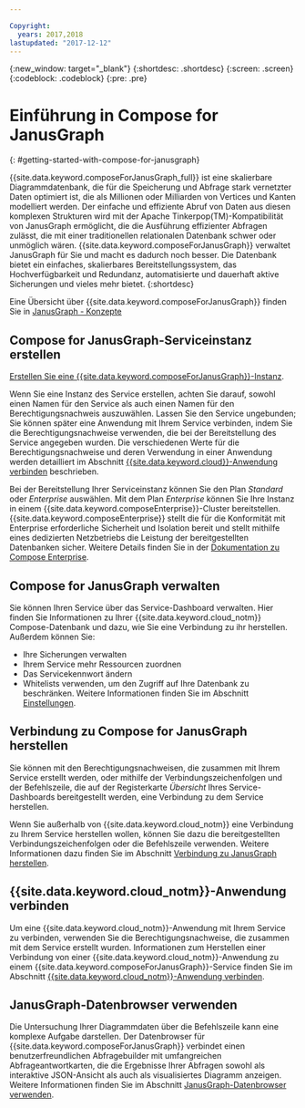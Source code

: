 ```yaml
---

Copyright:
  years: 2017,2018
lastupdated: "2017-12-12"
---
```


{:new_window: target="_blank"}
{:shortdesc: .shortdesc}
{:screen: .screen}
{:codeblock: .codeblock}
{:pre: .pre}

# Einführung in Compose for JanusGraph
{: #getting-started-with-compose-for-janusgraph}

{{site.data.keyword.composeForJanusGraph_full}} ist eine skalierbare Diagrammdatenbank, die für die Speicherung und Abfrage stark vernetzter Daten optimiert ist, die als Millionen oder Milliarden von Vertices und Kanten modelliert werden. Der einfache und effiziente Abruf von Daten aus diesen komplexen Strukturen wird mit der Apache Tinkerpop(TM)-Kompatibilität von JanusGraph ermöglicht, die die Ausführung effizienter Abfragen zulässt, die mit einer traditionellen relationalen Datenbank schwer oder unmöglich wären. {{site.data.keyword.composeForJanusGraph}} verwaltet JanusGraph für Sie und macht es dadurch noch besser. Die Datenbank bietet ein einfaches, skalierbares Bereitstellungssystem, das Hochverfügbarkeit und Redundanz, automatisierte und dauerhaft aktive Sicherungen und vieles mehr bietet.
{:shortdesc}

Eine Übersicht über {{site.data.keyword.composeForJanusGraph}} finden Sie in [JanusGraph - Konzepte](./janusgraph-concepts.html)

## Compose for JanusGraph-Serviceinstanz erstellen

[Erstellen Sie eine {{site.data.keyword.composeForJanusGraph}}-Instanz](https://console.bluemix.net/catalog/services/compose-for-janusgraph/).

Wenn Sie eine Instanz des Service erstellen, achten Sie darauf, sowohl einen Namen für den Service als auch einen Namen für den Berechtigungsnachweis auszuwählen. Lassen Sie den Service ungebunden; Sie können später eine Anwendung mit Ihrem Service verbinden, indem Sie die Berechtigungsnachweise verwenden, die bei der Bereitstellung des Service angegeben wurden. Die verschiedenen Werte für die Berechtigungsnachweise und deren Verwendung in einer Anwendung werden detailliert im Abschnitt [{{site.data.keyword.cloud}}-Anwendung verbinden](./connecting-bluemix-app.html) beschrieben.

Bei der Bereitstellung Ihrer Serviceinstanz können Sie den Plan *Standard* oder *Enterprise* auswählen. Mit dem Plan *Enterprise* können Sie Ihre Instanz in einem {{site.data.keyword.composeEnterprise}}-Cluster bereitstellen. {{site.data.keyword.composeEnterprise}} stellt die für die Konformität mit Enterprise erforderliche Sicherheit und Isolation bereit und stellt mithilfe eines dedizierten Netzbetriebs die Leistung der bereitgestellten Datenbanken sicher. Weitere Details finden Sie in der [Dokumentation zu Compose Enterprise](../ComposeEnterprise/index.html).

## Compose for JanusGraph verwalten

Sie können Ihren Service über das Service-Dashboard verwalten. Hier finden Sie Informationen zu Ihrer {{site.data.keyword.cloud_notm}} Compose-Datenbank und dazu, wie Sie eine Verbindung zu ihr herstellen. Außerdem können Sie:
- Ihre Sicherungen verwalten
- Ihrem Service mehr Ressourcen zuordnen
- Das Servicekennwort ändern
- Whitelists verwenden, um den Zugriff auf Ihre Datenbank zu beschränken. 
Weitere Informationen finden Sie im Abschnitt [Einstellungen](./dashboard-settings.html).

## Verbindung zu Compose for JanusGraph herstellen

Sie können mit den Berechtigungsnachweisen, die zusammen mit Ihrem Service erstellt werden, oder mithilfe der Verbindungszeichenfolgen und der Befehlszeile, die auf der Registerkarte *Übersicht* Ihres Service-Dashboards bereitgestellt werden, eine Verbindung zu dem Service herstellen.

Wenn Sie außerhalb von {{site.data.keyword.cloud_notm}} eine Verbindung zu Ihrem Service herstellen wollen, können Sie dazu die bereitgestellten Verbindungszeichenfolgen oder die Befehlszeile verwenden. Weitere Informationen dazu finden Sie im Abschnitt [Verbindung zu JanusGraph herstellen](./connecting-external.html).

## {{site.data.keyword.cloud_notm}}-Anwendung verbinden

Um eine {{site.data.keyword.cloud_notm}}-Anwendung mit Ihrem Service zu verbinden, verwenden Sie die Berechtigungsnachweise, die zusammen mit dem Service erstellt wurden. Informationen zum Herstellen einer Verbindung von einer {{site.data.keyword.cloud_notm}}-Anwendung zu einem {{site.data.keyword.composeForJanusGraph}}-Service finden Sie im Abschnitt [{{site.data.keyword.cloud_notm}}-Anwendung verbinden](./connecting-bluemix-app.html).

## JanusGraph-Datenbrowser verwenden

Die Untersuchung Ihrer Diagrammdaten über die Befehlszeile kann eine komplexe Aufgabe darstellen. Der Datenbrowser für {{site.data.keyword.composeForJanusGraph}} verbindet einen benutzerfreundlichen Abfragebuilder mit umfangreichen Abfrageantwortkarten, die die Ergebnisse Ihrer Abfragen sowohl als interaktive JSON-Ansicht als auch als visualisiertes Diagramm anzeigen. Weitere Informationen finden Sie im Abschnitt [JanusGraph-Datenbrowser verwenden](./data-browser.html).
